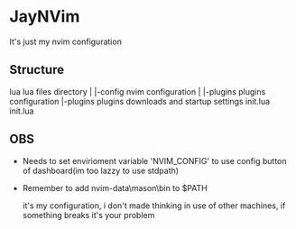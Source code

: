 # JayNVim

It's just my nvim configuration

## Structure

lua         lua files directory
|
|-config        nvim configuration
| |-plugins         plugins configuration
|-plugins       plugins downloads and startup settings
init.lua    init.lua

## OBS
- Needs to set envirioment variable 'NVIM\_CONFIG' to use config button of dashboard(im too lazzy to use stdpath)
- Remember to add nvim-data\mason\bin to $PATH

    it's my configuration, i don't made thinking in use of other machines, if something breaks it's your problem
